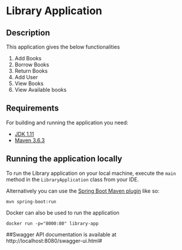 # Library Application

## Description
This application gives the below functionalities
1. Add Books
2. Borrow Books
3. Return Books
4. Add User
5. View Books
6. View Available books

## Requirements

For building and running the application you need:

- [JDK 1.11](https://www.oracle.com/java/technologies/javase-jdk11-downloads.html)
- [Maven 3.6.3](https://maven.apache.org)

## Running the application locally

To run the Library application on your local machine, execute the `main` method in the `LibraryApplication` class from your IDE.

Alternatively you can use the [Spring Boot Maven plugin](https://docs.spring.io/spring-boot/docs/current/reference/html/build-tool-plugins-maven-plugin.html) like so:

```shell
mvn spring-boot:run
```

Docker can also be used to run the application 
```shell
docker run -p="8000:80" library-app
```


##Swagger
API documentation is available at http://localhost:8080/swagger-ui.html#



